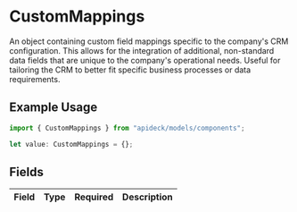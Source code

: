 # CustomMappings

An object containing custom field mappings specific to the company's CRM configuration. This allows for the integration of additional, non-standard data fields that are unique to the company's operational needs. Useful for tailoring the CRM to better fit specific business processes or data requirements.

## Example Usage

```typescript
import { CustomMappings } from "apideck/models/components";

let value: CustomMappings = {};
```

## Fields

| Field       | Type        | Required    | Description |
| ----------- | ----------- | ----------- | ----------- |